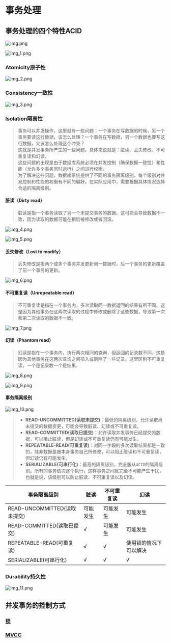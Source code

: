 # 事务处理

## 事务处理的四个特性ACID

![img.png](img.png)

![img_1.png](img_1.png)

### Atomicity原子性

![img_2.png](img_2.png)

### Consistency一致性

![img_3.png](img_3.png)

### lsolation隔离性

> 事务可以并发操作，这里就有一些问题：一个事务在写数据的时候，另一个事务要读这行数据，该怎么处理？一个事务在写数据，另一个数据也要写这行数据，又该怎么处理这个冲突？  
> 这就是并发事务所产生的一些问题。具体来说就是：脏读、丢失修改、不可重复读和幻读。  
> 这些问题的出现是由于数据库系统必须在并发控制（确保数据一致性）和性能（允许多个事务同时运行）之间进行权衡。  
> 为了解决这些问题，数据库系统提供了不同的事务隔离级别，每个级别对并发控制和性能的权衡有不同的偏好。在实际应用中，需要根据具体情况选择合适的隔离级别。

#### 脏读（Dirty read）
> 脏读是指一个事务读取了另一个未提交事务的数据。这可能会导致数据不一致，因为读取的数据可能在稍后被修改或者回滚。

![img_4.png](img_4.png)

![img_5.png](img_5.png)

#### 丢失修改（Lost to modify）
> 丢失修改是指两个或多个事务并发更新同一数据时，后一个事务的更新覆盖了前一个事务的更新。

![img_6.png](img_6.png)

#### 不可重复读（Unrepeatable read）
> 不可重复读是指在一个事务内，多次读取同一数据返回的结果有所不同。这是因为其他事务在这两次读取的过程中修改或删除了这些数据，导致第一次和第二次读取的数据不一致。

![img_7.png](img_7.png)

#### 幻读（Phantom read）
> 幻读是指在一个事务内，执行两次相同的查询，但返回的记录数不同。这是因为其他事务在这两次查询之间插入或删除了一些记录。这里区别不可重复读，一个是记录数一个是结果。

![img_8.png](img_8.png)

![img_9.png](img_9.png)

#### 事务隔离级别

![img_10.png](img_10.png)

> - **READ-UNCOMMITTED(读取未提交)**：最低的隔离级别，允许读取尚未提交的数据变更，可能会导致脏读、幻读或不可重复读。
> - **READ-COMMITTED(读取已提交)**：允许读取并发事务已经提交的数据，可以阻止脏读，但是幻读或不可重复读仍有可能发生。
> - **REPEATABLE-READ(可重复读)**：对同一字段的多次读取结果都是一致的，除非数据是被本身事务自己所修改，可以阻止脏读和不可重复读，但幻读仍有可能发生。
> - **SERIALIZABLE(可串行化)**：最高的隔离级别，完全服从`ACID`的隔离级别。所有的事务依次逐个执行，这样事务之间就完全不可能产生干扰，也就是说，该级别可以防止脏读、不可重复读以及幻读。

| 事务隔离级别                  | 脏读   | 不可重复读 | 幻读          |
|-------------------------|------|-------|-------------|
| READ-UNCOMMITTED(读取未提交) | 可能发生 | 可能发生  | 可能发生        |
| READ-COMMITTED(读取已提交)   | √    | 可能发生  | 可能发生        |
| REPEATABLE-READ(可重复读)   | √    | √     | 使用锁的情况下可以解决 |
| SERIALIZABLE(可串行化)      | √    | √     | √           |

### Durability持久性

![img_11.png](img_11.png)

## 并发事务的控制方式

### [锁](lock%2FREADME.md)

### [MVCC](mvcc%2FREADME.md)
